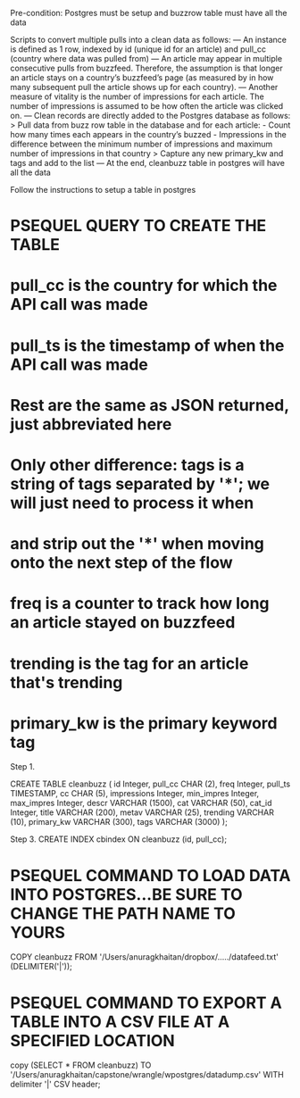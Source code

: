 Pre-condition:  Postgres must be setup and buzzrow table must have all the data

Scripts to convert multiple pulls into a clean data as follows:
— An instance is defined as 1 row, indexed by id (unique id for an article)
	and pull_cc (country where data was pulled from)
— An article may appear in multiple consecutive pulls from buzzfeed.
	Therefore, the assumption is that longer an article stays on a country’s
	buzzfeed’s page (as measured by in how many subsequent pull the 
	article shows up for each country).
— Another measure of vitality is the number of impressions for each article.  The
	number of impressions is assumed to be how often the article was clicked
	on.
— Clean records are directly added to the Postgres database as follows:
	> Pull data from buzz row table in the database and for each article:
		- Count how many times each appears in the country’s buzzed
		- Impressions in the difference between the minimum number of
			impressions and maximum number of impressions in that
			country
	> Capture any new primary_kw and tags and add to the list
— At the end, cleanbuzz table in postgres will have all the data


Follow the instructions to setup a table in postgres

# PSEQUEL QUERY TO CREATE THE TABLE
# pull_cc is the country for which the API call was made
# pull_ts is the timestamp of when the API call was made
# Rest are the same as JSON returned, just abbreviated here
# Only other difference: tags is a string of tags separated by '*'; we will just need to process it when
# and strip out the '*' when moving onto the next step of the flow
# freq is a counter to track how long an article stayed on buzzfeed
# trending is the tag for an article that's trending
# primary_kw is the primary keyword tag

Step 1.

CREATE TABLE cleanbuzz (
id              Integer,
pull_cc         CHAR (2),
freq		        Integer,
pull_ts         TIMESTAMP,
cc              CHAR (5),
impressions     Integer,
min_impres      Integer,
max_impres      Integer,
descr           VARCHAR (1500),
cat             VARCHAR (50),
cat_id          Integer,
title           VARCHAR (200),
metav           VARCHAR (25),
trending        VARCHAR (10),
primary_kw      VARCHAR (300),
tags            VARCHAR (3000)
);

Step 3.
CREATE INDEX cbindex ON cleanbuzz (id, pull_cc);


# PSEQUEL COMMAND TO LOAD DATA INTO POSTGRES...BE SURE TO CHANGE THE PATH NAME TO YOURS
COPY cleanbuzz FROM '/Users/anuragkhaitan/dropbox/...../datafeed.txt' (DELIMITER('|'));

# PSEQUEL COMMAND TO EXPORT A TABLE INTO A CSV FILE AT A SPECIFIED LOCATION
copy (SELECT * FROM cleanbuzz) TO '/Users/anuragkhaitan/capstone/wrangle/wpostgres/datadump.csv' WITH delimiter '|' CSV header;



